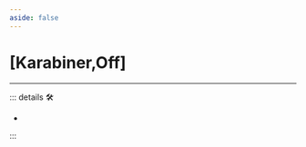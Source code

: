 ```yaml
---
aside: false
---
```

# <py>[Karabiner,Off]</py>

---

<!-- =================================================== -->
<!-- =================================================== -->
<!-- =================================================== -->
<!-- =================================================== -->
<!-- =================================================== -->
::: details 🛠

-

:::
